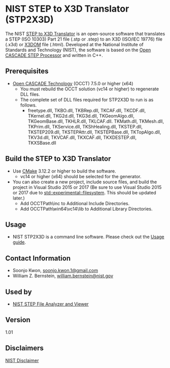 # NIST STEP to X3D Translator (STP2X3D)
The NIST [STEP to X3D Translator](https://www.nist.gov/services-resources/software/step-x3d-translator) is an open-source software that translates a STEP (ISO 10303) Part 21 file (.stp or .step) to an X3D (ISO/IEC 19776) file (.x3d) or [X3DOM](https://www.x3dom.org/) file (.html). Developed at the National Institute of Standards and Technology (NIST), the software is based on the [Open CASCADE STEP Processor](https://dev.opencascade.org/doc/overview/html/occt_user_guides__step.html) and written in C++.  
## Prerequisites
- [Open CASCADE Technology](https://www.opencascade.com/content/latest-release) (OCCT) 7.5.0 or higher (x64)
  - You must rebuild the OCCT solution (vc14 or higher) to regenerate DLL files.
  - The complete set of DLL files required for STP2X3D to run is as follows.
    - freetype.dll, TKBO.dll, TKBRep.dll, TKCAF.dll, TKCDF.dll, TKernel.dll, TKG2d.dll, TKG3d.dll, TKGeomAlgo.dll, TKGeomBase.dll, TKHLR.dll, TKLCAF.dll. TKMath.dll, TKMesh.dll, TKPrim.dll, TKService.dll, TKShHealing.dll, TKSTEP.dll, TKSTEP209.dll, TKSTEPAttr.dll, TKSTEPBase.dll, TKTopAlgo.dll, TKV3d.dll, TKVCAF.dll, TKXCAF.dll, TKXDESTEP.dll, TKXSBase.dll
## Build the STEP to X3D Translator
- Use [CMake](https://cmake.org/) 3.12.2 or higher to build the software.
  - vc14 or higher (x64) should be selected for the generator.
- You can also create a new project, include source files, and build the project in Visual Studio 2015 or 2017 (Be sure to use Visual Studio 2015 or 2017 due to [std::experimental::filesystem](https://docs.microsoft.com/en-us/cpp/standard-library/filesystem?view=msvc-150). This should be updated later.)
  - Add OCCTPath\inc to Additional Include Directories.
  - Add OCCTPath\win64\vc14\lib to Additional Library Directories.
## Usage
- NIST STP2X3D is a command line software. Please check out the [Usage guide](USAGE.md).
## Contact Information
- Soonjo Kwon, soonjo.kwon.1@gmail.com
- William Z. Bernstein, william.bernstein@nist.gov
## Used by
- [NIST STEP File Analyzer and Viewer](https://www.nist.gov/services-resources/software/step-file-analyzer-and-viewer)
## Version
1.01
## Disclaimers
[NIST Disclaimer](https://www.nist.gov/disclaimer)
